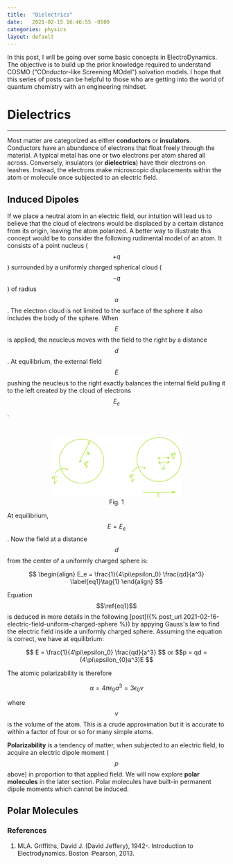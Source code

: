 ```yaml
---
title:  "Dielectrics"
date:   2021-02-15 16:46:55 -0500
categories: physics
layout: default
---
```

In this post, I will be going over some basic concepts in ElectroDynamics. The objective is to build up the prior knowledge required to understand COSMO ("COnductor-like Screening MOdel") solvation models. I hope that this series of posts can be helpful to those who are getting into the world of quantum chemistry with an engineering mindset.

# Dielectrics
---

Most matter are categorized as either **conductors** or **insulators**. Conductors have an abundance of electrons that float freely through the material. A typical metal has one or two electrons per atom shared all across. Conversely, insulators (or **dielectrics**) have their electrons on leashes. Instead, the electrons make microscopic displacements within the atom or molecule once subjected to an electric field.

## Induced Dipoles

If we place a neutral atom in an electric field, our intuition will lead us to believe that the cloud of electrons would be displaced by a certain distance from its origin, leaving the atom polarized. A better way to illustrate this concept would be to consider the following rudimental model of an atom. It consists of a point nucleus ($$+q$$) surrounded by a uniformly charged spherical cloud ($$-q$$) of radius $$a$$. The electron cloud is not limited to the surface of the sphere it also includes the body of the sphere. When $$E$$ is applied, the neucleus moves with the field to the right by a distance $$d$$. At equilibrium, the external field $$E$$ pushing the neucleus to the right exactly balances the internal field pulling it to the left created by the cloud of electrons $$E_e$$.

<br/>
<p align="center">
  <img src="/assets/images/neutral_atom_dielectric.png" />
  <legend>Fig. 1</legend>
</p>

At equilibrium, $$E = E_e$$. Now the field at a distance $$d$$ from the center of a uniformly charged sphere is:

$$ 
\begin{align}
    E_e = \frac{1}{4\pi\epsilon_0} \frac{qd}{a^3} \label{eq1}\tag{1}
\end{align}
$$

Equation $$\ref{eq1}$$ is deduced in more details in the following [post]({% post_url 2021-02-16-electric-field-uniform-charged-sphere %})  by appying Gauss's law to find the electric field inside a uniformly charged sphere. Assuming the equation is correct, we have at equilibrium:
<p align="center">
$$ E = \frac{1}{4\pi\epsilon_0} \frac{qd}{a^3} $$ or 
$$p = qd = (4\pi\epsilon_{0}a^3)E $$
</p>

The atomic polarizability is therefore

$$\alpha = 4\pi\epsilon_{0}a^3 = 3\epsilon_{0}v$$

where $$v$$ is the volume of the atom. This is a crude approximation but it is accurate to within a factor of four or so for many simple atoms. 

**Polarizability** is a tendency of matter, when subjected to an electric field, to acquire an electric dipole moment ($$p$$ above) in proportion to that applied field. We will now explore **polar molecules** in the later section. Polar molecules have built-in permanent dipole moments which cannot be induced.

## Polar Molecules


### References
1. MLA. Griffiths, David J. (David Jeffery), 1942-. Introduction to Electrodynamics. Boston :Pearson, 2013.
